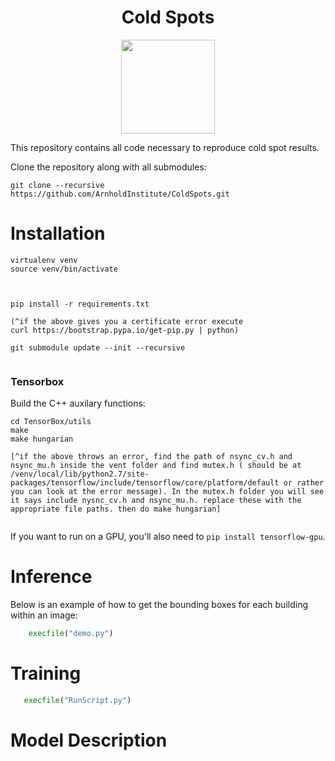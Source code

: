 
<h1 align="center">Cold Spots</h1>

<p align="center">
<a href="https://sinai-survey.tk">
<img src="https://i.imgur.com/0ccpCe0.jpg" height="150" />
</a>
</p>

This repository contains all code necessary to reproduce cold spot results.

Clone the repository along with all submodules:

```
git clone --recursive https://github.com/ArnholdInstitute/ColdSpots.git
```

# Installation

```
virtualenv venv
source venv/bin/activate



pip install -r requirements.txt

(^if the above gives you a certificate error execute
curl https://bootstrap.pypa.io/get-pip.py | python)

git submodule update --init --recursive


```




### Tensorbox

Build the C++ auxilary functions:

```
cd TensorBox/utils 
make 
make hungarian

[^if the above throws an error, find the path of nsync_cv.h and nsync_mu.h inside the vent folder and find mutex.h ( should be at /venv/local/lib/python2.7/site-packages/tensorflow/include/tensorflow/core/platform/default or rather you can look at the error message). In the mutex.h folder you will see it says include nysnc_cv.h and nsync_mu.h. replace these with the appropriate file paths. then do make hungarian]


```

If you want to run on a GPU, you'll also need to `pip install tensorflow-gpu`.

# Inference

Below is an example of how to get the bounding boxes for each building within an image:

```python
    execfile("demo.py")
```

# Training

```python
   execfile("RunScript.py") 
```
# Model Description

```This model is very unexpected. First the image is passed through google_net. Then the output of the one of the earlier layers is taken and input into a 5 step multi-level RNN. The outputs are supposed to be potential location of boxes and also confidences. The loss function is the hungarian loss. One could look for reference to this here https://arxiv.org/pdf/1506.04878.pdf
```
